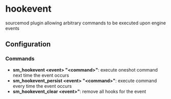 # hookevent

sourcemod plugin allowing arbitrary commands to be executed upon engine events

## Configuration

### Commands

- **sm_hookevent \<event\> "\<command\>"**: execute oneshot command next time the event occurs
- **sm_hookevent_persist \<event\> "\<command\>"**: execute command every time the event occurs
- **sm_hookevent_clear \<event\>"**: remove all hooks for the event
